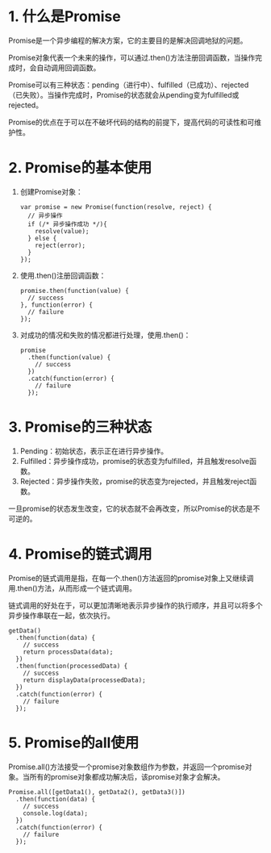 # 1. 什么是Promise

Promise是一个异步编程的解决方案，它的主要目的是解决回调地狱的问题。

Promise对象代表一个未来的操作，可以通过.then()方法注册回调函数，当操作完成时，会自动调用回调函数。

Promise可以有三种状态：pending（进行中）、fulfilled（已成功）、rejected（已失败）。当操作完成时，Promise的状态就会从pending变为fulfilled或rejected。

Promise的优点在于可以在不破坏代码的结构的前提下，提高代码的可读性和可维护性。



# 2. Promise的基本使用

1. 创建Promise对象：

   ```
   var promise = new Promise(function(resolve, reject) {
     // 异步操作
     if (/* 异步操作成功 */){
       resolve(value);
     } else {
       reject(error);
     }
   });
   
   ```

   

2. 使用.then()注册回调函数：

   ```
   promise.then(function(value) {
     // success
   }, function(error) {
     // failure
   });
   ```

   

3. 对成功的情况和失败的情况都进行处理，使用.then()：

   ```
   promise
     .then(function(value) {
       // success
     })
     .catch(function(error) {
       // failure
     });
   ```



# 3. Promise的三种状态

1. Pending：初始状态，表示正在进行异步操作。
2. Fulfilled：异步操作成功，promise的状态变为fulfilled，并且触发resolve函数。
3. Rejected：异步操作失败，promise的状态变为rejected，并且触发reject函数。

一旦promise的状态发生改变，它的状态就不会再改变，所以Promise的状态是不可逆的。



# 4. Promise的链式调用

Promise的链式调用是指，在每一个.then()方法返回的promise对象上又继续调用.then()方法，从而形成一个链式调用。

链式调用的好处在于，可以更加清晰地表示异步操作的执行顺序，并且可以将多个异步操作串联在一起，依次执行。

```
getData()
  .then(function(data) {
    // success
    return processData(data);
  })
  .then(function(processedData) {
    // success
    return displayData(processedData);
  })
  .catch(function(error) {
    // failure
  });

```



# 5. Promise的all使用

Promise.all()方法接受一个promise对象数组作为参数，并返回一个promise对象。当所有的promise对象都成功解决后，该promise对象才会解决。

```
Promise.all([getData1(), getData2(), getData3()])
  .then(function(data) {
    // success
    console.log(data);
  })
  .catch(function(error) {
    // failure
  });

```

